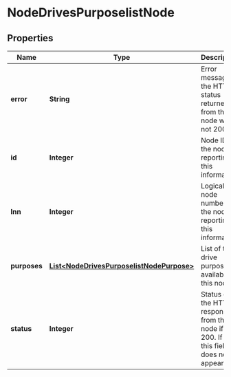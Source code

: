 
# NodeDrivesPurposelistNode

## Properties
Name | Type | Description | Notes
------------ | ------------- | ------------- | -------------
**error** | **String** | Error message, if the HTTP status returned from this node was not 200. |  [optional]
**id** | **Integer** | Node ID of the node reporting this information. |  [optional]
**lnn** | **Integer** | Logical node number of the node reporting this information. |  [optional]
**purposes** | [**List&lt;NodeDrivesPurposelistNodePurpose&gt;**](NodeDrivesPurposelistNodePurpose.md) | List of the drive purposes available on this node. |  [optional]
**status** | **Integer** | Status of the HTTP response from this node if not 200.  If 200, this field does not appear. |  [optional]



